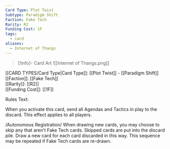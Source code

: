 ```yaml
---
Card Type: Plot Twist
Subtype: Paradigm Shift
Faction: Fake Tech
Rarity: R2
Funding Cost: 1F
tags:
  - card
aliases:
  - Internet of Thangs
---
```

> [!info]- Card Art
> ![[Internet of Thangs.png]]

[[CARD TYPES/Card Type|Card Type]]: [[Plot Twist]] - [[Paradigm Shift]]  
[[Faction]]: [[Fake Tech]]  
[[Rarity]]: [[R2]]  
[[Funding Cost]]: [[1F]]  

Rules Text:  

When you activate this card, send all Agendas and Tactics in play to the discard. This effect applies to all players.  

/Autonomous Registration/ When drawing new cards, you may choose to skip any that aren't Fake Tech cards. 
Skipped cards are put into the discard pile. Draw a new card for each card discarded in this way. 
This sequence may be repeated if Fake Tech cards are re-drawn.  